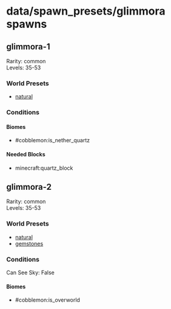 # data/spawn_presets/glimmora spawns  
  
## glimmora-1  
Rarity: common  
Levels: 35-53  
  
### World Presets  
* [natural](/data/world_presets/natural.md)  
  
### Conditions  
  
#### Biomes  
  * #cobblemon:is_nether_quartz
  
  
#### Needed Blocks  
  * minecraft:quartz_block
  
  
## glimmora-2  
Rarity: common  
Levels: 35-53  
  
### World Presets  
* [natural](/data/world_presets/natural.md)  
* [gemstones](/data/world_presets/gemstones.md)  
  
### Conditions  
Can See Sky: False  
  
#### Biomes  
  * #cobblemon:is_overworld
  
